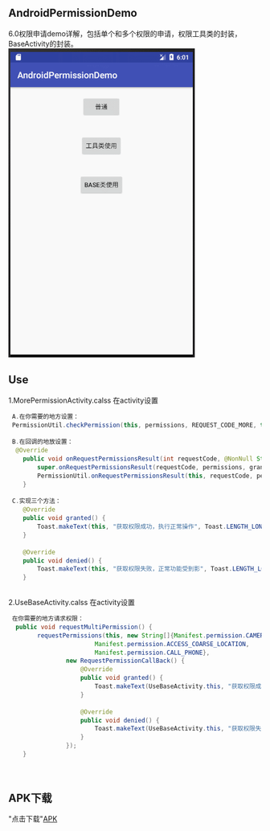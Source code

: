## AndroidPermissionDemo
6.0权限申请demo详解，包括单个和多个权限的申请，权限工具类的封装，BaseActivity的封装。
![image](https://github.com/FollowExcellence/AndroidPermissionDemo/blob/master/GIF.gif)

## Use
1.MorePermissionActivity.calss 在activity设置
```Java
 A.在你需要的地方设置：
 PermissionUtil.checkPermission(this, permissions, REQUEST_CODE_MORE, this);
 
 B.在回调的地放设置：
  @Override
    public void onRequestPermissionsResult(int requestCode, @NonNull String[] permissions, @NonNull int[] grantResults) {
        super.onRequestPermissionsResult(requestCode, permissions, grantResults);
        PermissionUtil.onRequestPermissionsResult(this, requestCode, permissions, grantResults, this);
    }
    
 C.实现三个方法：
    @Override
    public void granted() {
        Toast.makeText(this, "获取权限成功，执行正常操作", Toast.LENGTH_LONG).show();
    }

    @Override
    public void denied() {
        Toast.makeText(this, "获取权限失败，正常功能受到影", Toast.LENGTH_LONG).show();
    }
 
```
2.UseBaseActivity.calss 在activity设置
```Java
 在你需要的地方请求权限：
  public void requestMultiPermission() {
        requestPermissions(this, new String[]{Manifest.permission.CAMERA,
                        Manifest.permission.ACCESS_COARSE_LOCATION,
                        Manifest.permission.CALL_PHONE},
                new RequestPermissionCallBack() {
                    @Override
                    public void granted() {
                        Toast.makeText(UseBaseActivity.this, "获取权限成功，执行正常操作", Toast.LENGTH_LONG).show();
                    }

                    @Override
                    public void denied() {
                        Toast.makeText(UseBaseActivity.this, "获取权限失败，正常功能受到影响", Toast.LENGTH_LONG).show();
                    }
                });
    }

 
```
## APK下载
"点击下载"[APK](https://github.com/FollowExcellence/AndroidPermissionDemo/blob/master/app/app-debug.apk) 
